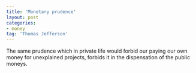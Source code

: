 ```yaml
---
title: 'Monetary prudence'
layout: post
categories:
- money
tag: 'Thomas Jefferson'
---
```


The same prudence which in private life would forbid our paying our own money for unexplained projects, forbids it in the dispensation of the public moneys.